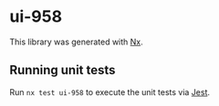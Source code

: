 # ui-958

This library was generated with [Nx](https://nx.dev).

## Running unit tests

Run `nx test ui-958` to execute the unit tests via [Jest](https://jestjs.io).

